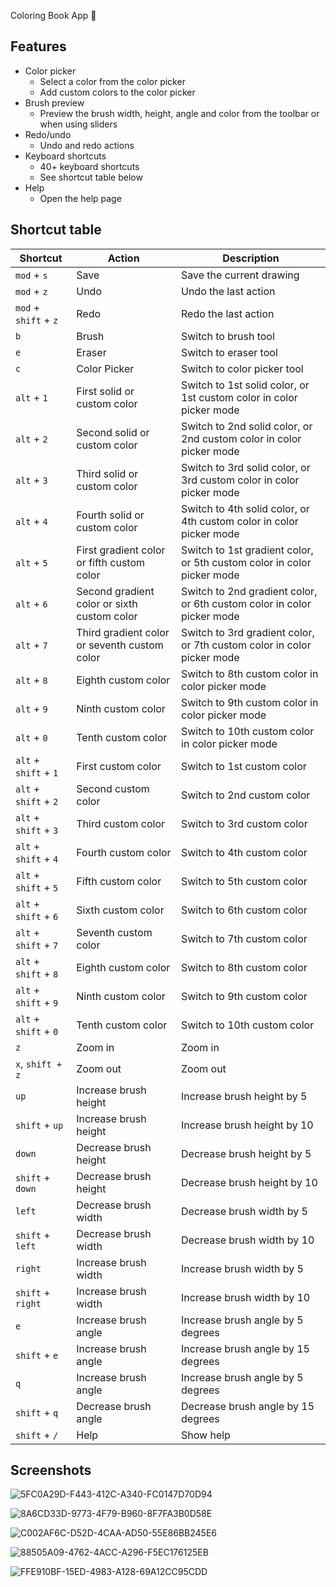Coloring Book App 🎨

## Features

* Color picker
    - Select a color from the color picker
    - Add custom colors to the color picker
* Brush preview
    - Preview the brush width, height, angle and color from the toolbar or when using sliders
* Redo/undo
    - Undo and redo actions
* Keyboard shortcuts
    - 40+ keyboard shortcuts
    - See shortcut table below
* Help
    - Open the help page

## Shortcut table

| Shortcut | Action | Description |
| -------- | ------ | ----------- |
| `mod` + `s` | Save | Save the current drawing |
| `mod` + `z` | Undo | Undo the last action |
| `mod` + `shift` + `z` | Redo | Redo the last action |
| `b` | Brush | Switch to brush tool |
| `e` | Eraser | Switch to eraser tool |
| `c` | Color Picker | Switch to color picker tool |
| `alt` + `1` | First solid or custom color | Switch to 1st solid color, or 1st custom color in color picker mode |
| `alt` + `2` | Second solid or custom color | Switch to 2nd solid color, or 2nd custom color in color picker mode |
| `alt` + `3` | Third solid or custom color | Switch to 3rd solid color, or 3rd custom color in color picker mode |
| `alt` + `4` | Fourth solid or custom color | Switch to 4th solid color, or 4th custom color in color picker mode |
| `alt` + `5` | First gradient color or fifth custom color | Switch to 1st gradient color, or 5th custom color in color picker mode |
| `alt` + `6` | Second gradient color or sixth custom color | Switch to 2nd gradient color, or 6th custom color in color picker mode |
| `alt` + `7` | Third gradient color or seventh custom color | Switch to 3rd gradient color, or 7th custom color in color picker mode |
| `alt` + `8` | Eighth custom color | Switch to 8th custom color in color picker mode |
| `alt` + `9` | Ninth custom color | Switch to 9th custom color in color picker mode |
| `alt` + `0` | Tenth custom color | Switch to 10th custom color in color picker mode |
| `alt` + `shift` + `1` | First custom color | Switch to 1st custom color |
| `alt` + `shift` + `2` | Second custom color | Switch to 2nd custom color |
| `alt` + `shift` + `3` | Third custom color | Switch to 3rd custom color |
| `alt` + `shift` + `4` | Fourth custom color | Switch to 4th custom color |
| `alt` + `shift` + `5` | Fifth custom color | Switch to 5th custom color |
| `alt` + `shift` + `6` | Sixth custom color | Switch to 6th custom color |
| `alt` + `shift` + `7` | Seventh custom color | Switch to 7th custom color |
| `alt` + `shift` + `8` | Eighth custom color | Switch to 8th custom color |
| `alt` + `shift` + `9` | Ninth custom color | Switch to 9th custom color |
| `alt` + `shift` + `0` | Tenth custom color | Switch to 10th custom color |
| `z` | Zoom in | Zoom in |
| `x`, `shift + z` | Zoom out | Zoom out |
| `up` | Increase brush height | Increase brush height by 5 |
| `shift` + `up` | Increase brush height | Increase brush height by 10 |
| `down` | Decrease brush height | Decrease brush height by 5 |
| `shift` + `down` | Decrease brush height | Decrease brush height by 10 |
| `left` | Decrease brush width | Decrease brush width by 5 |
| `shift` + `left` | Decrease brush width | Decrease brush width by 10 |
| `right` | Increase brush width | Increase brush width by 5 |
| `shift` + `right` | Increase brush width | Increase brush width by 10 |
| `e` | Increase brush angle | Increase brush angle by 5 degrees |
| `shift` + `e` | Increase brush angle | Increase brush angle by 15 degrees |
| `q` | Increase brush angle | Increase brush angle by 5 degrees |
| `shift` + `q` | Decrease brush angle | Decrease brush angle by 15 degrees |
| `shift` + `/` | Help | Show help |


## Screenshots

![5FC0A29D-F443-412C-A340-FC0147D70D94](https://user-images.githubusercontent.com/13263720/178132307-8288c94b-d16c-4b5e-b211-3f3685bc7bc2.png)

![8A6CD33D-9773-4F79-B960-8F7FA3B0D58E](https://user-images.githubusercontent.com/13263720/178132331-c705e186-078b-40b7-a626-aa6419b8f117.png)

![C002AF6C-D52D-4CAA-AD50-55E86BB245E6](https://user-images.githubusercontent.com/13263720/178172276-3439324e-2935-4df4-847c-8080f1b58465.png)

![88505A09-4762-4ACC-A296-F5EC176125EB](https://user-images.githubusercontent.com/13263720/178132343-595c64e6-a88d-448e-bf2b-2f03fe3f0245.png)

![FFE910BF-15ED-4983-A128-69A12CC95CDD](https://user-images.githubusercontent.com/13263720/178132346-d8ee8898-02cc-4177-ae91-15a2e731a534.png)
